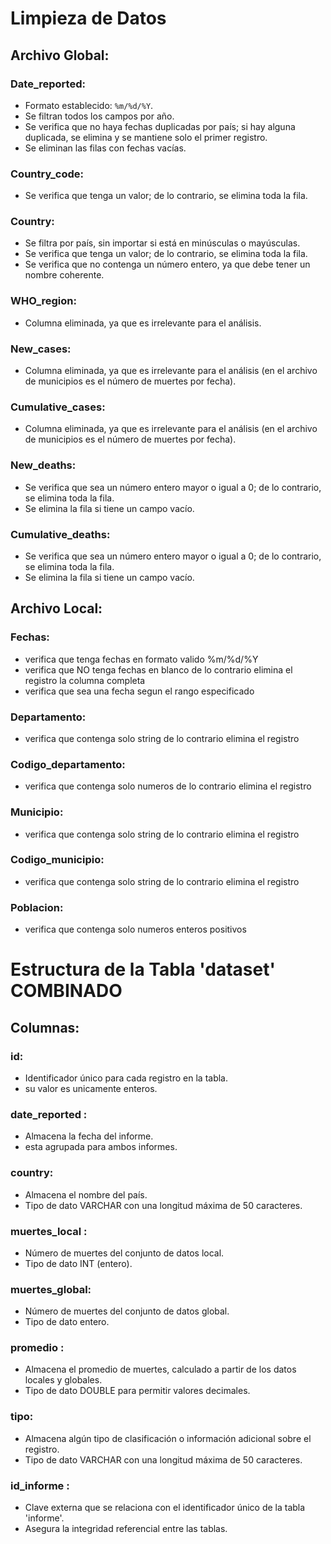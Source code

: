 # Limpieza de Datos

## Archivo Global:

### Date_reported:
- Formato establecido: `%m/%d/%Y`.
- Se filtran todos los campos por año.
- Se verifica que no haya fechas duplicadas por país; si hay alguna duplicada, se elimina y se mantiene solo el primer registro.
- Se eliminan las filas con fechas vacías.

### Country_code:
- Se verifica que tenga un valor; de lo contrario, se elimina toda la fila.

### Country:
- Se filtra por país, sin importar si está en minúsculas o mayúsculas.
- Se verifica que tenga un valor; de lo contrario, se elimina toda la fila.
- Se verifica que no contenga un número entero, ya que debe tener un nombre coherente.

### WHO_region:
- Columna eliminada, ya que es irrelevante para el análisis.

### New_cases:
- Columna eliminada, ya que es irrelevante para el análisis (en el archivo de municipios es el número de muertes por fecha).

### Cumulative_cases:
- Columna eliminada, ya que es irrelevante para el análisis (en el archivo de municipios es el número de muertes por fecha).

### New_deaths:
- Se verifica que sea un número entero mayor o igual a 0; de lo contrario, se elimina toda la fila.
- Se elimina la fila si tiene un campo vacío.

### Cumulative_deaths:
- Se verifica que sea un número entero mayor o igual a 0; de lo contrario, se elimina toda la fila.
- Se elimina la fila si tiene un campo vacío.

## Archivo Local:
### Fechas:
- verifica que tenga fechas en formato valido %m/%d/%Y
- verifica que NO tenga fechas en blanco de lo contrario elimina el registro la columna completa
- verifica que sea una fecha segun el rango especificado
### Departamento:
- verifica que contenga solo string de lo contrario elimina el registro
### Codigo_departamento:
- verifica que contenga solo numeros de lo contrario elimina el registro
### Municipio:
- verifica que contenga solo string de lo contrario elimina el registro
### Codigo_municipio:
- verifica que contenga solo string de lo contrario elimina el registro

### Poblacion:
- verifica que contenga solo numeros enteros positivos

# Estructura de la Tabla 'dataset' COMBINADO

## Columnas:

### id:
- Identificador único para cada registro en la tabla.
- su valor es unicamente enteros.

### date_reported :
- Almacena la fecha del informe.
- esta agrupada para ambos informes.

### country:
- Almacena el nombre del país.
- Tipo de dato VARCHAR con una longitud máxima de 50 caracteres.

### muertes_local :
- Número de muertes del conjunto de datos local.
- Tipo de dato INT (entero).

### muertes_global:
- Número de muertes del conjunto de datos global.
- Tipo de dato entero.

### promedio :
- Almacena el promedio de muertes, calculado a partir de los datos locales y globales.
- Tipo de dato DOUBLE para permitir valores decimales.

### tipo:
- Almacena algún tipo de clasificación o información adicional sobre el registro.
- Tipo de dato VARCHAR con una longitud máxima de 50 caracteres.

### id_informe :
- Clave externa que se relaciona con el identificador único de la tabla 'informe'.
- Asegura la integridad referencial entre las tablas.


